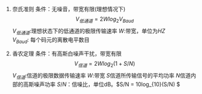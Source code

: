 1. 奈氏准则
条件：无噪音，带宽有限(理想情况下)
$$ V_{低通道} =  2Wlog_2V_{Baud}$$
$V_{低通道}$:理想状态下的低通道的极限传输速率
$W$:带宽，单位为*HZ*  
$V_{Baud}$: 每个码元的离散电平数目

2. 香农定理
条件：有高斯白噪声干扰，带宽有限
$$ V_{信道} = 2Wlog_2(1+S/N) $$
$V_{信道}$:信道的极限数据传输速率
$W$:带宽
$S$信道所传输信号的平均功率
$N$信道内部的高斯噪声功率
$S/N$：信噪比，单位dB。$S/N = 10log_{10}(S/N) $

